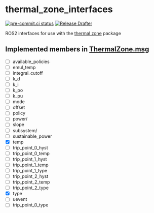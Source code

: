 # thermal_zone_interfaces
[![pre-commit.ci status](https://results.pre-commit.ci/badge/github/NathanaelGandhi/thermal_zone_interfaces/main.svg)](https://results.pre-commit.ci/latest/github/NathanaelGandhi/thermal_zone_interfaces/main)
[![Release Drafter](https://github.com/NathanaelGandhi/thermal_zone_interfaces/actions/workflows/release-drafter.yml/badge.svg?branch=release)](https://github.com/NathanaelGandhi/thermal_zone_interfaces/actions/workflows/release-drafter.yml)

ROS2 interfaces for use with the [thermal zone](https://github.com/NathanaelGandhi/thermal_zone) package

## Implemented members in [ThermalZone.msg](msg/ThermalZone.msg)
- [ ] available_policies
- [ ] emul_temp
- [ ] integral_cutoff
- [ ] k_d
- [ ] k_i
- [ ] k_po
- [ ] k_pu
- [ ] mode
- [ ] offset
- [ ] policy
- [ ] power/
- [ ] slope
- [ ] subsystem/
- [ ] sustainable_power
- [x] temp
- [ ] trip_point_0_hyst
- [ ] trip_point_0_temp
- [ ] trip_point_1_hyst
- [ ] trip_point_1_temp
- [ ] trip_point_1_type
- [ ] trip_point_2_hyst
- [ ] trip_point_2_temp
- [ ] trip_point_2_type
- [x] type
- [ ] uevent
- [ ] trip_point_0_type
